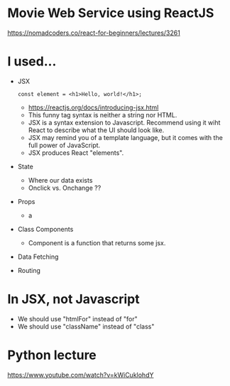 # Movie Web Service using ReactJS

https://nomadcoders.co/react-for-beginners/lectures/3261

# I used...
- JSX
    ```
    const element = <h1>Hello, world!</h1>;
    ```
    - https://reactjs.org/docs/introducing-jsx.html
    - This funny tag syntax is neither a string nor HTML.
    - JSX is a syntax extension to Javascript. Recommend using it wiht React to describe what the UI should look like.
    - JSX may remind you of a template language, but it comes with the full power of JavaScript.
    - JSX produces React "elements".

- State
    - Where our data exists
    - Onclick vs. Onchange ??
- Props
    - a
- Class Components
    - Component is a function that returns some jsx.
- Data Fetching
- Routing

# In JSX, not Javascript

- We should use "htmlFor" instead of "for"
- We should use "className" instead of "class"



# Python lecture
https://www.youtube.com/watch?v=kWiCuklohdY
